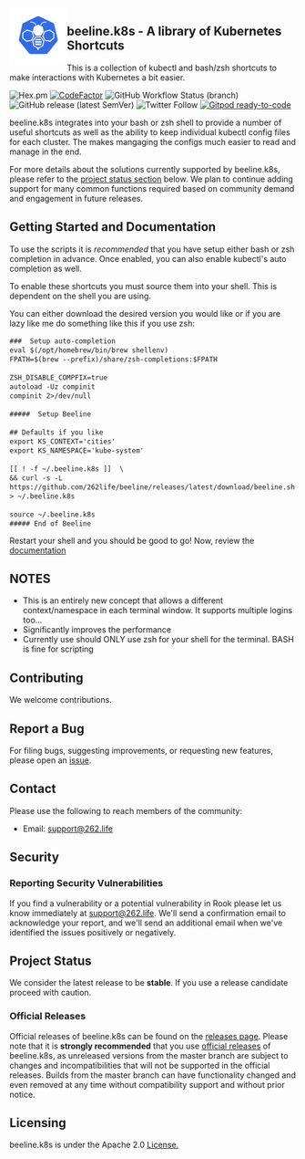 <img alt="bob" align="left" src="K8-Beeline.png" width="20%" height="20%">

## beeline.k8s - A library of Kubernetes Shortcuts

This is a collection of kubectl and bash/zsh shortcuts to make interactions with Kubernetes a bit easier.

![Hex.pm](https://img.shields.io/hexpm/l/apa)
[![CodeFactor](https://www.codefactor.io/repository/github/262life/beeline/badge)](https://www.codefactor.io/repository/github/262life/beeline)
![GitHub Workflow Status (branch)](https://img.shields.io/github/workflow/status/262life/beeline/release/v2.0.0-RC1?label=build%20v2.0.0-RC1)
![GitHub release (latest SemVer)](https://img.shields.io/github/v/release/262life/beeline)
![Twitter Follow](https://img.shields.io/twitter/follow/262life?style=social)
[![Gitpod ready-to-code](https://img.shields.io/badge/Gitpod-ready--to--code-blue?logo=gitpod)](https://gitpod.io/#https://github.com/262life/beeline)

beeline.k8s integrates into your bash or zsh shell to provide a number of useful shortcuts as well as the ability to keep individual kubectl config files for each cluster.  The makes mangaging the configs much easier to read and manage in the end.

For more details about the solutions currently supported by beeline.k8s, please refer to the [project status section](#project-status) below.
We plan to continue adding support for many common functions required based on community demand and engagement in future releases. 

## Getting Started and Documentation

To use the scripts it is *recommended* that you have setup either bash or zsh completion in advance.
Once enabled, you can also enable kubectl's auto completion as well.

To enable these shortcuts you must source them into your shell.  This is dependent on the shell you are using.

You can either download the desired version you would like or if you are lazy like me do something like this if you use zsh:

```
###  Setup auto-completion
eval $(/opt/homebrew/bin/brew shellenv)
FPATH=$(brew --prefix)/share/zsh-completions:$FPATH

ZSH_DISABLE_COMPFIX=true
autoload -Uz compinit 
compinit 2>/dev/null

#####  Setup Beeline

## Defaults if you like
export KS_CONTEXT='cities'
export KS_NAMESPACE='kube-system'

[[ ! -f ~/.beeline.k8s ]]  \
&& curl -s -L https://github.com/262life/beeline/releases/latest/download/beeline.sh  > ~/.beeline.k8s

source ~/.beeline.k8s
##### End of Beeline
```
Restart your shell and you should be good to go!  Now, review the [documentation](DOCUMENTATION.md) 

## NOTES

- This is an entirely new concept that allows a different context/namespace in each terminal window.  It supports multiple logins too...
- Significantly improves the performance
- Currently use should ONLY use zsh for your shell for the terminal.  BASH is fine for scripting

## Contributing

We welcome contributions. 

## Report a Bug

For filing bugs, suggesting improvements, or requesting new features, please open an [issue](https://github.com/262life/beeline.k8s/issues).

## Contact

Please use the following to reach members of the community:

- Email: [support@262.life](mailto:support@262.life)

## Security

### Reporting Security Vulnerabilities

If you find a vulnerability or a potential vulnerability in Rook please let us know immediately at
[support@262.life](mailto:support@262.life). We'll send a confirmation email to acknowledge your
report, and we'll send an additional email when we've identified the issues positively or
negatively.


## Project Status

We consider the latest release to be **stable**.  If you use a release candidate proceed with caution. 


### Official Releases

Official releases of beeline.k8s can be found on the [releases page](https://github.com/262life/beeline/releases).
Please note that it is **strongly recommended** that you use [official releases](https://github.com/262life/beeline/releases) of beeline.k8s, as unreleased versions from the master branch are subject to changes and incompatibilities that will not be supported in the official releases.
Builds from the master branch can have functionality changed and even removed at any time without compatibility support and without prior notice.

## Licensing

beeline.k8s is under the Apache 2.0 [License.](LICENSE)




